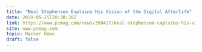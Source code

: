 ```yaml
---
title: "Neal Stephenson Explains His Vision of the Digital Afterlife"
date: 2019-05-25T20:38:30Z
link: https://www.pcmag.com/news/368417/neal-stephenson-explains-his-vision-of-the-digital-afterlife?utm_medium=RSS&utm_source=hune
site: www.pcmag.com
topic: Hacker News
draft: false
---
```


